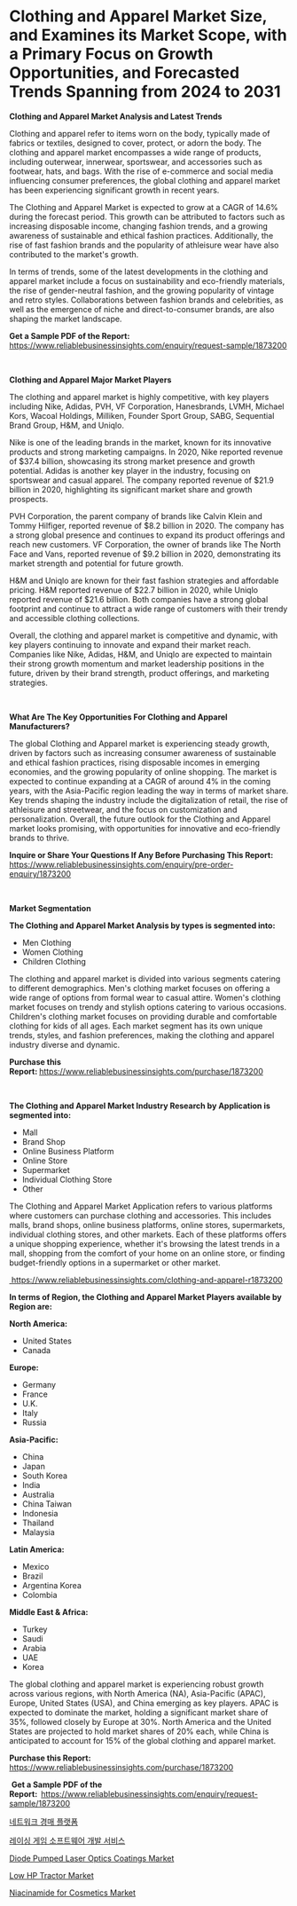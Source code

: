 <p><h1>Clothing and Apparel Market Size, and Examines its Market Scope, with a Primary Focus on Growth Opportunities, and Forecasted Trends Spanning from 2024 to 2031</h1></p><p><strong>Clothing and Apparel Market Analysis and Latest Trends</strong></p>
<p><p>Clothing and apparel refer to items worn on the body, typically made of fabrics or textiles, designed to cover, protect, or adorn the body. The clothing and apparel market encompasses a wide range of products, including outerwear, innerwear, sportswear, and accessories such as footwear, hats, and bags. With the rise of e-commerce and social media influencing consumer preferences, the global clothing and apparel market has been experiencing significant growth in recent years.</p><p>The Clothing and Apparel Market is expected to grow at a CAGR of 14.6% during the forecast period. This growth can be attributed to factors such as increasing disposable income, changing fashion trends, and a growing awareness of sustainable and ethical fashion practices. Additionally, the rise of fast fashion brands and the popularity of athleisure wear have also contributed to the market's growth.</p><p>In terms of trends, some of the latest developments in the clothing and apparel market include a focus on sustainability and eco-friendly materials, the rise of gender-neutral fashion, and the growing popularity of vintage and retro styles. Collaborations between fashion brands and celebrities, as well as the emergence of niche and direct-to-consumer brands, are also shaping the market landscape.</p></p>
<p><strong>Get a Sample PDF of the Report:&nbsp;</strong> <a href="https://www.reliablebusinessinsights.com/enquiry/request-sample/1873200">https://www.reliablebusinessinsights.com/enquiry/request-sample/1873200</a></p>
<p>&nbsp;</p>
<p><strong>Clothing and Apparel Major Market Players</strong></p>
<p><p>The clothing and apparel market is highly competitive, with key players including Nike, Adidas, PVH, VF Corporation, Hanesbrands, LVMH, Michael Kors, Wacoal Holdings, Milliken, Founder Sport Group, SABG, Sequential Brand Group, H&M, and Uniqlo. </p><p>Nike is one of the leading brands in the market, known for its innovative products and strong marketing campaigns. In 2020, Nike reported revenue of $37.4 billion, showcasing its strong market presence and growth potential. Adidas is another key player in the industry, focusing on sportswear and casual apparel. The company reported revenue of $21.9 billion in 2020, highlighting its significant market share and growth prospects.</p><p>PVH Corporation, the parent company of brands like Calvin Klein and Tommy Hilfiger, reported revenue of $8.2 billion in 2020. The company has a strong global presence and continues to expand its product offerings and reach new customers. VF Corporation, the owner of brands like The North Face and Vans, reported revenue of $9.2 billion in 2020, demonstrating its market strength and potential for future growth.</p><p>H&M and Uniqlo are known for their fast fashion strategies and affordable pricing. H&M reported revenue of $22.7 billion in 2020, while Uniqlo reported revenue of $21.6 billion. Both companies have a strong global footprint and continue to attract a wide range of customers with their trendy and accessible clothing collections.</p><p>Overall, the clothing and apparel market is competitive and dynamic, with key players continuing to innovate and expand their market reach. Companies like Nike, Adidas, H&M, and Uniqlo are expected to maintain their strong growth momentum and market leadership positions in the future, driven by their brand strength, product offerings, and marketing strategies.</p></p>
<p>&nbsp;</p>
<p><strong>What Are The Key Opportunities For Clothing and Apparel Manufacturers?</strong></p>
<p><p>The global Clothing and Apparel market is experiencing steady growth, driven by factors such as increasing consumer awareness of sustainable and ethical fashion practices, rising disposable incomes in emerging economies, and the growing popularity of online shopping. The market is expected to continue expanding at a CAGR of around 4% in the coming years, with the Asia-Pacific region leading the way in terms of market share. Key trends shaping the industry include the digitalization of retail, the rise of athleisure and streetwear, and the focus on customization and personalization. Overall, the future outlook for the Clothing and Apparel market looks promising, with opportunities for innovative and eco-friendly brands to thrive.</p></p>
<p><strong>Inquire or Share Your Questions If Any Before Purchasing This Report:</strong> <a href="https://www.reliablebusinessinsights.com/enquiry/pre-order-enquiry/1873200">https://www.reliablebusinessinsights.com/enquiry/pre-order-enquiry/1873200</a></p>
<p>&nbsp;</p>
<p><strong>Market Segmentation</strong></p>
<p><strong>The Clothing and Apparel Market Analysis by types is segmented into:</strong></p>
<p><ul><li>Men Clothing</li><li>Women Clothing</li><li>Children Clothing</li></ul></p>
<p><p>The clothing and apparel market is divided into various segments catering to different demographics. Men's clothing market focuses on offering a wide range of options from formal wear to casual attire. Women's clothing market focuses on trendy and stylish options catering to various occasions. Children's clothing market focuses on providing durable and comfortable clothing for kids of all ages. Each market segment has its own unique trends, styles, and fashion preferences, making the clothing and apparel industry diverse and dynamic.</p></p>
<p><strong>Purchase this Report:&nbsp;</strong><a href="https://www.reliablebusinessinsights.com/purchase/1873200">https://www.reliablebusinessinsights.com/purchase/1873200</a></p>
<p>&nbsp;</p>
<p><strong>The Clothing and Apparel Market Industry Research by Application is segmented into:</strong></p>
<p><ul><li>Mall</li><li>Brand Shop</li><li>Online Business Platform</li><li>Online Store</li><li>Supermarket</li><li>Individual Clothing Store</li><li>Other</li></ul></p>
<p><p>The Clothing and Apparel Market Application refers to various platforms where customers can purchase clothing and accessories. This includes malls, brand shops, online business platforms, online stores, supermarkets, individual clothing stores, and other markets. Each of these platforms offers a unique shopping experience, whether it's browsing the latest trends in a mall, shopping from the comfort of your home on an online store, or finding budget-friendly options in a supermarket or other market.</p></p>
<p><a href="https://www.reliablebusinessinsights.com/clothing-and-apparel-r1873200">&nbsp;https://www.reliablebusinessinsights.com/clothing-and-apparel-r1873200</a></p>
<p><strong>In terms of Region, the Clothing and Apparel Market Players available by Region are:</strong></p>
<p>
    <p> <strong> North America: </strong>
        <ul>
            <li>United States</li>
            <li>Canada</li>
        </ul>
        </p> 
    <p> <strong> Europe: </strong>
        <ul>
            <li>Germany</li>
            <li>France</li>
            <li>U.K.</li>
            <li>Italy</li>
            <li>Russia</li>
        </ul>
        </p> 
    <p> <strong> Asia-Pacific: </strong>
        <ul>
            <li>China</li>
            <li>Japan</li>
            <li>South Korea</li>
            <li>India</li>
            <li>Australia</li>
            <li>China Taiwan</li>
            <li>Indonesia</li>
            <li>Thailand</li>
            <li>Malaysia</li>
        </ul>
        </p> 
    <p> <strong> Latin America: </strong>
        <ul>
            <li>Mexico</li>
            <li>Brazil</li>
            <li>Argentina Korea</li>
            <li>Colombia</li>
        </ul>
        </p> 
    <p> <strong> Middle East & Africa: </strong>
        <ul>
            <li>Turkey</li>
            <li>Saudi</li>
            <li>Arabia</li>
            <li>UAE</li>
            <li>Korea</li>
        </ul>
    </p>
    </p>
<p><p>The global clothing and apparel market is experiencing robust growth across various regions, with North America (NA), Asia-Pacific (APAC), Europe, United States (USA), and China emerging as key players. APAC is expected to dominate the market, holding a significant market share of 35%, followed closely by Europe at 30%. North America and the United States are projected to hold market shares of 20% each, while China is anticipated to account for 15% of the global clothing and apparel market.</p></p>
<p><strong>Purchase this Report: </strong><a href="https://www.reliablebusinessinsights.com/purchase/1873200">https://www.reliablebusinessinsights.com/purchase/1873200</a></p>
<p>&nbsp;<strong>Get a Sample PDF of the Report:&nbsp;&nbsp;</strong><a href="https://www.reliablebusinessinsights.com/enquiry/request-sample/1873200">https://www.reliablebusinessinsights.com/enquiry/request-sample/1873200</a></p>
<p><strong></strong></p>
<p><p><a href="https://github.com/GabrielBlanda5656/Market-Research-Report-List-2/blob/main/2021905146873.md">네트워크 경매 플랫폼</a></p><p><a href="https://github.com/rick7624/Market-Research-Report-List-1/blob/main/3201660146874.md">레이싱 게임 소프트웨어 개발 서비스</a></p><p><a href="https://github.com/marlinacrngin/Market-Research-Report-List-1/blob/main/diode-pumped-laser-optics-coatings-market.md">Diode Pumped Laser Optics Coatings Market</a></p><p><a href="https://issuu.com/reportprime-2/docs/low-hp-tractor-market-size-2030.pptx">Low HP Tractor Market</a></p><p><a href="https://github.com/KeeganBarrows2023/Market-Research-Report-List-1/blob/main/niacinamide-for-cosmetics-market.md">Niacinamide for Cosmetics Market</a></p></p>